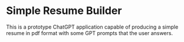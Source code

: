 # Simple Resume Builder
This is a prototype ChatGPT application capable of producing a simple resume in pdf format with some GPT prompts that the user answers.
